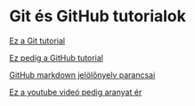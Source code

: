 # Git és GitHub tutorialok

[Ez a Git tutorial](https://github.com/mozow01/InfoMC/blob/main/z_Git_and_GitHub_tutorial/Git.md)

[Ez pedig a GitHub tutorial](https://github.com/mozow01/InfoMC/blob/main/z_Git_and_GitHub_tutorial/GitHub.md)

[GitHub markdown jelölőnyelv parancsai](https://docs.github.com/en/get-started/writing-on-github/getting-started-with-writing-and-formatting-on-github/basic-writing-and-formatting-syntax)

[Ez a youtube videó pedig aranyat ér](https://youtu.be/hrTQipWp6co)
